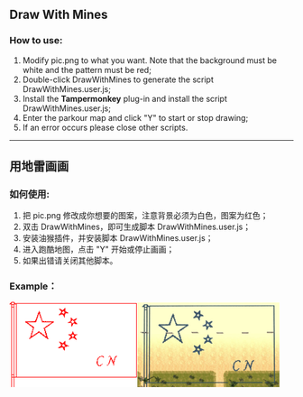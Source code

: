## Draw With Mines

### How to use:

1. Modify pic.png to what you want. Note that the background must be white and the pattern must be red;
2. Double-click DrawWithMines to generate the script DrawWithMines.user.js;
3. Install the **Tampermonkey** plug-in and install the script DrawWithMines.user.js;
4. Enter the parkour map and click "Y" to start or stop drawing;
5. If an error occurs please close other scripts.

---
## 用地雷画画

### 如何使用:

1. 把 pic.png 修改成你想要的图案，注意背景必须为白色，图案为红色；
2. 双击 DrawWithMines，即可生成脚本 DrawWithMines.user.js；
3. 安装油猴插件，并安装脚本 DrawWithMines.user.js；
4. 进入跑酷地图，点击 "Y" 开始或停止画画；
5. 如果出错请关闭其他脚本。

### Example：

​    	<img src="https://github.com/Jawon2870/TOCheat/blob/main/res/DrawWithMines/pic.png?raw=true"  style="width: 45%; display: inline-block"><img src="https://github.com/Jawon2870/TOCheat/blob/main/res/DrawWithMines/CN.jpg?raw=true" style="width: 50%; display: inline-block">
